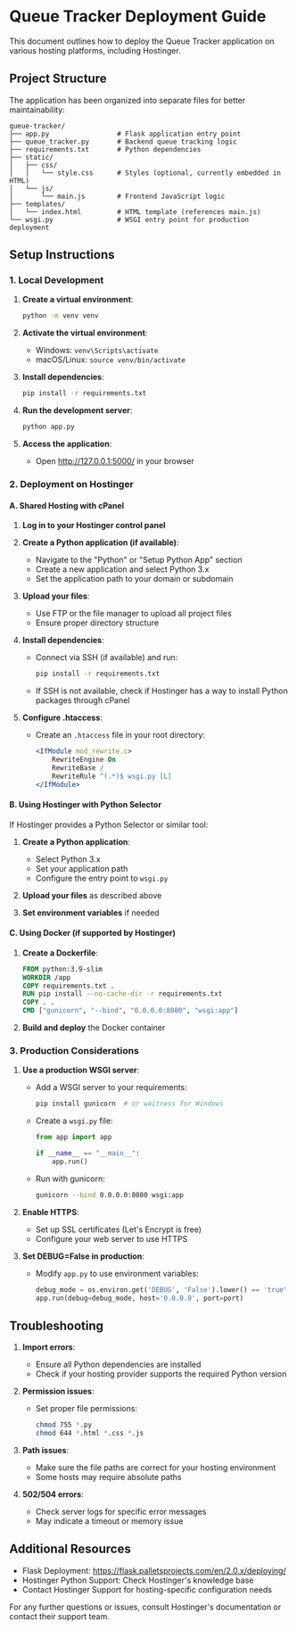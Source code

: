 # Queue Tracker Deployment Guide

This document outlines how to deploy the Queue Tracker application on various hosting platforms, including Hostinger.

## Project Structure

The application has been organized into separate files for better maintainability:

```
queue-tracker/
├── app.py                 # Flask application entry point
├── queue_tracker.py       # Backend queue tracking logic
├── requirements.txt       # Python dependencies
├── static/
│   ├── css/
│   │   └── style.css      # Styles (optional, currently embedded in HTML)
│   └── js/
│       └── main.js        # Frontend JavaScript logic
├── templates/
│   └── index.html         # HTML template (references main.js)
└── wsgi.py                # WSGI entry point for production deployment
```

## Setup Instructions

### 1. Local Development

1. **Create a virtual environment**:
   ```bash
   python -m venv venv
   ```

2. **Activate the virtual environment**:
   - Windows: `venv\Scripts\activate`
   - macOS/Linux: `source venv/bin/activate`

3. **Install dependencies**:
   ```bash
   pip install -r requirements.txt
   ```

4. **Run the development server**:
   ```bash
   python app.py
   ```

5. **Access the application**:
   - Open http://127.0.0.1:5000/ in your browser

### 2. Deployment on Hostinger

#### A. Shared Hosting with cPanel

1. **Log in to your Hostinger control panel**

2. **Create a Python application (if available)**:
   - Navigate to the "Python" or "Setup Python App" section
   - Create a new application and select Python 3.x
   - Set the application path to your domain or subdomain

3. **Upload your files**:
   - Use FTP or the file manager to upload all project files
   - Ensure proper directory structure

4. **Install dependencies**:
   - Connect via SSH (if available) and run:
     ```bash
     pip install -r requirements.txt
     ```
   - If SSH is not available, check if Hostinger has a way to install Python packages through cPanel

5. **Configure .htaccess**:
   - Create an `.htaccess` file in your root directory:
     ```apache
     <IfModule mod_rewrite.c>
         RewriteEngine On
         RewriteBase /
         RewriteRule ^(.*)$ wsgi.py [L]
     </IfModule>
     ```

#### B. Using Hostinger with Python Selector

If Hostinger provides a Python Selector or similar tool:

1. **Create a Python application**:
   - Select Python 3.x
   - Set your application path
   - Configure the entry point to `wsgi.py`

2. **Upload your files** as described above

3. **Set environment variables** if needed

#### C. Using Docker (if supported by Hostinger)

1. **Create a Dockerfile**:
   ```dockerfile
   FROM python:3.9-slim
   WORKDIR /app
   COPY requirements.txt .
   RUN pip install --no-cache-dir -r requirements.txt
   COPY . .
   CMD ["gunicorn", "--bind", "0.0.0.0:8080", "wsgi:app"]
   ```

2. **Build and deploy** the Docker container

### 3. Production Considerations

1. **Use a production WSGI server**:
   - Add a WSGI server to your requirements:
     ```bash
     pip install gunicorn  # or waitress for Windows
     ```
   - Create a `wsgi.py` file:
     ```python
     from app import app
     
     if __name__ == "__main__":
         app.run()
     ```
   - Run with gunicorn:
     ```bash
     gunicorn --bind 0.0.0.0:8080 wsgi:app
     ```

2. **Enable HTTPS**:
   - Set up SSL certificates (Let's Encrypt is free)
   - Configure your web server to use HTTPS

3. **Set DEBUG=False in production**:
   - Modify `app.py` to use environment variables:
     ```python
     debug_mode = os.environ.get('DEBUG', 'False').lower() == 'true'
     app.run(debug=debug_mode, host='0.0.0.0', port=port)
     ```

## Troubleshooting

1. **Import errors**:
   - Ensure all Python dependencies are installed
   - Check if your hosting provider supports the required Python version

2. **Permission issues**:
   - Set proper file permissions:
     ```bash
     chmod 755 *.py
     chmod 644 *.html *.css *.js
     ```

3. **Path issues**:
   - Make sure the file paths are correct for your hosting environment
   - Some hosts may require absolute paths

4. **502/504 errors**:
   - Check server logs for specific error messages
   - May indicate a timeout or memory issue

## Additional Resources

- Flask Deployment: https://flask.palletsprojects.com/en/2.0.x/deploying/
- Hostinger Python Support: Check Hostinger's knowledge base
- Contact Hostinger Support for hosting-specific configuration needs

For any further questions or issues, consult Hostinger's documentation or contact their support team.